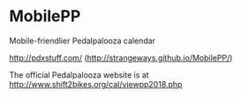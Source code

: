 # MobilePP
Mobile-friendlier Pedalpalooza calendar

http://pdxstuff.com/ (http://strangeways.github.io/MobilePP/)

The official Pedalpalooza website is at http://www.shift2bikes.org/cal/viewpp2018.php
